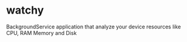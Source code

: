 # watchy
BackgroundService application that analyze your device resources like CPU, RAM Memory and Disk
